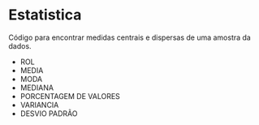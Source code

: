 # Estatistica
Código para encontrar medidas centrais e dispersas de uma amostra da dados.
- ROL
- MEDIA
- MODA
- MEDIANA
- PORCENTAGEM DE VALORES
- VARIANCIA
- DESVIO PADRÃO
